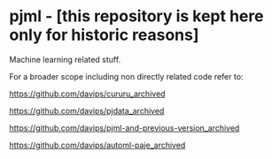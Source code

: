 # pjml - [this repository is kept here only for historic reasons]

Machine learning related stuff.

For a broader scope including non directly related code refer to:

https://github.com/davips/cururu_archived

https://github.com/davips/pjdata_archived

https://github.com/davips/pjml-and-previous-version_archived

https://github.com/davips/automl-paje_archived
